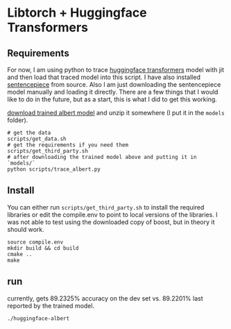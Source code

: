 # Libtorch + Huggingface Transformers

## Requirements

For now, I am using python to trace [huggingface transformers](https://github.com/huggingface/transformers) model with jit and then load that traced model into this script.  I have also installed [sentencepiece](https://github.com/google/sentencepiece) from source.  Also I am just downloading the sentencepiece model manually and loading it directly.  There are a few things that I would like to do in the future, but as a start, this is what I did to get this working.

[download trained albert model](https://drive.google.com/open?id=1i0rr-ogZ2MDYPpUMBsg-2PV7zVddivJ0) and unzip it somewhere (I put it in the `models` folder).

```
# get the data
scripts/get_data.sh
# get the requirements if you need them
scripts/get_third_party.sh
# after downloading the trained model above and putting it in `models/`
python scripts/trace_albert.py
```

## Install

You can either run `scripts/get_third_party.sh` to install the required libraries or edit the compile.env to point to local versions of the libraries.  I was not able to test using the downloaded copy of boost, but in theory it should work.

```
source compile.env
mkdir build && cd build
cmake ..
make
```

## run
currently, gets 89.2325% accuracy on the dev set vs. 89.2201% last reported by the trained model.

```
./huggingface-albert
```
